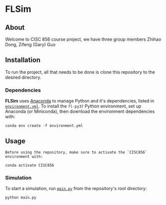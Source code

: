 # FLSim

## About

Welcome to CISC 856 course project, we have three group members Zhihao Dong, Zifeng (Gary) Guo


## Installation

To run the project, all that needs to be done is clone this repository to the desired directory.

### Dependencies

**FLSim** uses [Anaconda](https://www.anaconda.com/distribution/) to manage Python and it's dependencies, listed in [`environment.yml`](environment.yml). To install the `fl-py37` Python environment, set up Anaconda (or Miniconda), then download the environment dependencies with:

```shell
conda env create -f environment.yml
```

## Usage

    Before using the repository, make sure to activate the `CISC856` environment with:

```shell
conda activate CISC856
```

### Simulation

To start a simulation, run [`main.py`](run.py) from the repository's root directory:

```shell
python main.py
```


